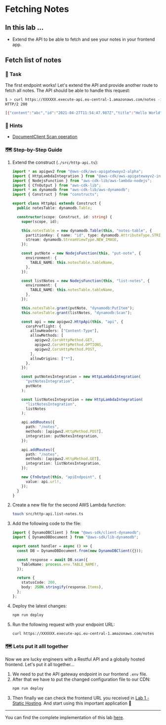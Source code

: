 # Fetching Notes

## In this lab …

- Extend the API to be able to fetch and see your notes in your frontend app.

## Fetch list of notes

### 📝 Task

The first endpoint works! Let's extend the API and provide another route to fetch all notes. The API should be able to handle this request:

```bash
$ > curl https://XXXXXX.execute-api.eu-central-1.amazonaws.com/notes -i
HTTP/2 200

[{"content":"abc","id":"2021-04-27T11:54:47.987Z","title":"Hello World"}]
```

### 🔎 Hints

- [DocumentClient Scan operation](https://docs.aws.amazon.com/AWSJavaScriptSDK/v3/latest/classes/_aws_sdk_lib_dynamodb.dynamodbdocument-1.html#scan)

### 🗺 Step-by-Step Guide

1. Extend the construct (`./src/http-api.ts`):

   ```typescript
   import * as apigwv2 from "@aws-cdk/aws-apigatewayv2-alpha";
   import { HttpLambdaIntegration } from "@aws-cdk/aws-apigatewayv2-integrations-alpha";
   import { NodejsFunction } from "aws-cdk-lib/aws-lambda-nodejs";
   import { CfnOutput } from "aws-cdk-lib";
   import * as dynamodb from "aws-cdk-lib/aws-dynamodb";
   import { Construct } from "constructs";

   export class HttpApi extends Construct {
     public notesTable: dynamodb.Table;

     constructor(scope: Construct, id: string) {
       super(scope, id);

       this.notesTable = new dynamodb.Table(this, "notes-table", {
         partitionKey: { name: "id", type: dynamodb.AttributeType.STRING },
         stream: dynamodb.StreamViewType.NEW_IMAGE,
       });

       const putNote = new NodejsFunction(this, "put-note", {
         environment: {
           TABLE_NAME: this.notesTable.tableName,
         },
       });

       const listNotes = new NodejsFunction(this, "list-notes", {
         environment: {
           TABLE_NAME: this.notesTable.tableName,
         },
       });

       this.notesTable.grant(putNote, "dynamodb:PutItem");
       this.notesTable.grant(listNotes, "dynamodb:Scan");

       const api = new apigwv2.HttpApi(this, "api", {
         corsPreflight: {
           allowHeaders: ["Content-Type"],
           allowMethods: [
             apigwv2.CorsHttpMethod.GET,
             apigwv2.CorsHttpMethod.OPTIONS,
             apigwv2.CorsHttpMethod.POST,
           ],
           allowOrigins: ["*"],
         },
       });

       const putNotesIntegration = new HttpLambdaIntegration(
         "putNotesIntegration",
         putNote
       );

       const listNotesIntegration = new HttpLambdaIntegration(
         "listNotesIntegration",
         listNotes
       );

       api.addRoutes({
         path: "/notes",
         methods: [apigwv2.HttpMethod.POST],
         integration: putNotesIntegration,
       });

       api.addRoutes({
         path: "/notes",
         methods: [apigwv2.HttpMethod.GET],
         integration: listNotesIntegration,
       });

       new CfnOutput(this, "apiEndpoint", {
         value: api.url!,
       });
     }
   }
   ```

1. Create a new file for the second AWS Lambda function:
   ```bash
   touch src/http-api.list-notes.ts
   ```
1. Add the following code to the file:

   ```typescript
   import { DynamoDBClient } from "@aws-sdk/client-dynamodb";
   import { DynamoDBDocument } from "@aws-sdk/lib-dynamodb";

   export const handler = async () => {
     const DB = DynamoDBDocument.from(new DynamoDBClient({}));

     const response = await DB.scan({
       TableName: process.env.TABLE_NAME!,
     });

     return {
       statusCode: 200,
       body: JSON.stringify(response.Items),
     };
   };
   ```

1. Deploy the latest changes:
   ```bash
   npm run deploy
   ```
1. Run the following request with your endpoint URL:
   ```bash
   curl https://XXXXXX.execute-api.eu-central-1.amazonaws.com/notes
   ```
   
### 🗺  Lets put it alll together

Now we are lucky engineers with a Restful API and a globally hosted frontend. Let's put it all together...

1. We need to put the API gateway endpoint in our frontend `.env` file.
1. After that we have to put the changed configuration file to our CDN:
   ```bash
   npm run deploy
   ```
1. Then finally we can check the frontend URL you received in [Lab 1 - Static Hosting](/static-hosting). And start using this important application 🙂

---

You can find the complete implementation of this lab [here](https://github.com/superluminar-io/fullstack-serverless-workshop/tree/main/packages/lab1).
